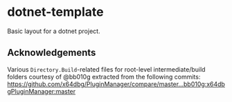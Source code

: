 # dotnet-template

Basic layout for a dotnet project.

## Acknowledgements

Various `Directory.Build`-related files for root-level intermediate/build folders courtesy of @bb010g extracted from the following commits:
https://github.com/x64dbg/PluginManager/compare/master...bb010g:x64dbgPluginManager:master
